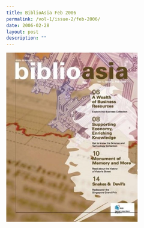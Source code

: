 ```yaml
---
title: BiblioAsia Feb 2006
permalink: /vol-1/issue-2/feb-2006/
date: 2006-02-28
layout: post
description: ""
---
```


<img style="width: 350px; height: 450px;" src="/images/vol-1-issue-2/Feb06.JPG">